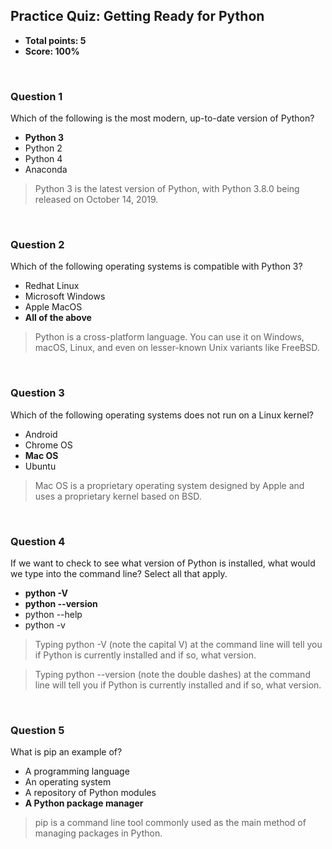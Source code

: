 ## Practice Quiz: Getting Ready for Python
* **Total points: 5**
* **Score: 100%**

<br>

### Question 1

Which of the following is the most modern, up-to-date version of Python?

* **Python 3**
* Python 2
* Python 4
* Anaconda

> Python 3 is the latest version of Python, with Python 3.8.0 being released on October 14, 2019.

<br>

### Question 2

Which of the following operating systems is compatible with Python 3?

* Redhat Linux
* Microsoft Windows
* Apple MacOS
* **All of the above**

> Python is a cross-platform language. You can use it on Windows, macOS, Linux, and even on lesser-known Unix variants like FreeBSD.

<br>

### Question 3

Which of the following operating systems does not run on a Linux kernel?

* Android
* Chrome OS
* **Mac OS**
* Ubuntu

> Mac OS is a proprietary operating system designed by Apple and uses a proprietary kernel based on BSD.

<br>

### Question 4

If we want to check to see  what version of Python is installed, what would we type into the command line? Select all that apply.

* **python -V**
* **python --version**
* python --help
* python -v

> Typing python -V (note the capital V) at the command line will tell you if Python is currently installed and if so, what version.

> Typing python --version (note the double dashes) at the command line will tell you if Python is currently installed and if so, what version.

<br>

### Question 5

What is pip an example of?

* A programming language
* An operating system
* A repository of Python modules
* **A Python package manager**

> pip is a command line tool commonly used as the main method of managing packages in Python.